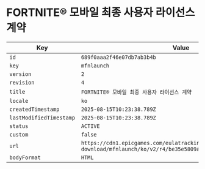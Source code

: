 # FORTNITE® 모바일 최종 사용자 라이선스 계약

| Key | Value |
| --- | ----- |
| `id` | `689f0aaa2f46e07db7ab3b4b` |
| `key` | `mfnlaunch` |
| `version` | `2` |
| `revision` | `4` |
| `title` | `FORTNITE® 모바일 최종 사용자 라이선스 계약` |
| `locale` | `ko` |
| `createdTimestamp` | `2025-08-15T10:23:38.789Z` |
| `lastModifiedTimestamp` | `2025-08-15T10:23:38.789Z` |
| `status` | `ACTIVE` |
| `custom` | `false` |
| `url` | `https://cdn1.epicgames.com/eulatracking-download/mfnlaunch/ko/v2/r4/be35e5809a7fac9b47334b0d2f5494c6.pdf` |
| `bodyFormat` | `HTML` |
